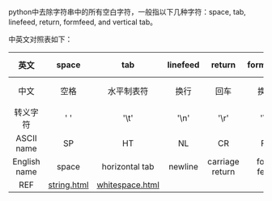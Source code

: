 


python中去除字符串中的所有空白字符，一般指以下几种字符：space, tab, linefeed, return, formfeed, and vertical tab。

中英文对照表如下：

| 英文 | space | tab | linefeed | return | formfeed | vertical tab |
| :---: |:---: |:---: |:---: |:---: |:---: |:---: |
| 中文| 空格 | 水平制表符 | 换行 | 回车 | 换页 | 垂直制表符 |
| 转义字符 | ' ' | '\t' | '\n' | '\r' | '\f' | '\v' |
| ASCII name | SP | HT | NL | CR | FF | VT |
| English name | space | horizontal tab | newline | carriage return | form feed | vertical tab |
| REF | [string.html](https://docs.python.org/2/library/string.html) | [whitespace.html](https://infohost.nmt.edu/tcc/help/pubs/python/web/whitespace.html) |

